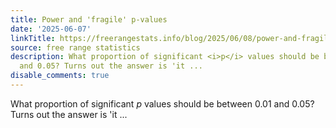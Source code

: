 ```yaml
---
title: Power and 'fragile' p-values
date: '2025-06-07'
linkTitle: https://freerangestats.info/blog/2025/06/08/power-and-fragile-p-values
source: free range statistics
description: What proportion of significant <i>p</i> values should be between 0.01
  and 0.05? Turns out the answer is 'it ...
disable_comments: true
---
```

What proportion of significant <i>p</i> values should be between 0.01 and 0.05? Turns out the answer is 'it ...